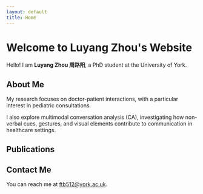 ```yaml
---
layout: default
title: Home
---
```


# Welcome to Luyang Zhou's Website

Hello! I am **Luyang Zhou 周路阳**, a PhD student at the University of York.

## About Me

My research focuses on doctor-patient interactions, with a particular interest in pediatric consultations. 

I also explore multimodal conversation analysis (CA), investigating how non-verbal cues, gestures, and visual elements contribute to communication in healthcare settings.

## Publications


## Contact Me

You can reach me at [ftb512@york.ac.uk](mailto:ftb512@york.ac.uk).
